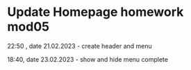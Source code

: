 <h1>Update Homepage homework mod05</h1>

22:50 , date 21.02.2023    -   create header and menu

18:40, date 23.02.2023  -   show and hide menu complete